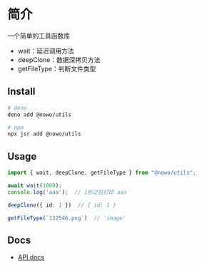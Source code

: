 # 简介

一个简单的工具函数库

- wait：延迟调用方法
- deepClone：数据深拷贝方法
- getFileType：判断文件类型

## Install

```sh
# deno
deno add @nowo/utils
```

```sh
# npm
npx jsr add @nowo/utils
```

## Usage

```ts
import { wait, deepClone, getFileType } from "@nowo/utils";

await wait(1000);
console.log('aaa');  // 1秒之后打印 aaa

deepClone({ id: 1 })  // { id: 1 }

getFileType(`132546.png`)  // 'image'
```

## Docs

- [API docs](https://jsr.io/@nowo/utils/doc)
